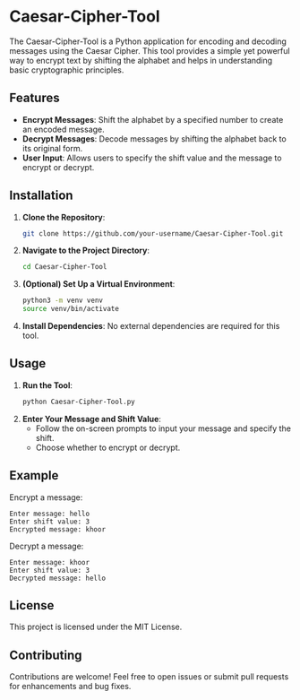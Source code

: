 
# Caesar-Cipher-Tool

The Caesar-Cipher-Tool is a Python application for encoding and decoding messages using the Caesar Cipher. This tool provides a simple yet powerful way to encrypt text by shifting the alphabet and helps in understanding basic cryptographic principles.

## Features

- **Encrypt Messages**: Shift the alphabet by a specified number to create an encoded message.
- **Decrypt Messages**: Decode messages by shifting the alphabet back to its original form.
- **User Input**: Allows users to specify the shift value and the message to encrypt or decrypt.

## Installation

1. **Clone the Repository**:
   ```bash
   git clone https://github.com/your-username/Caesar-Cipher-Tool.git
   ```
2. **Navigate to the Project Directory**:
   ```bash
   cd Caesar-Cipher-Tool
   ```
3. **(Optional) Set Up a Virtual Environment**:
   ```bash
   python3 -m venv venv
   source venv/bin/activate
   ```
4. **Install Dependencies**:
   No external dependencies are required for this tool.

## Usage

1. **Run the Tool**:
   ```bash
   python Caesar-Cipher-Tool.py
   ```
2. **Enter Your Message and Shift Value**:
   - Follow the on-screen prompts to input your message and specify the shift.
   - Choose whether to encrypt or decrypt.

## Example

Encrypt a message:
```
Enter message: hello
Enter shift value: 3
Encrypted message: khoor
```

Decrypt a message:
```
Enter message: khoor
Enter shift value: 3
Decrypted message: hello
```

## License

This project is licensed under the MIT License.

## Contributing

Contributions are welcome! Feel free to open issues or submit pull requests for enhancements and bug fixes.
